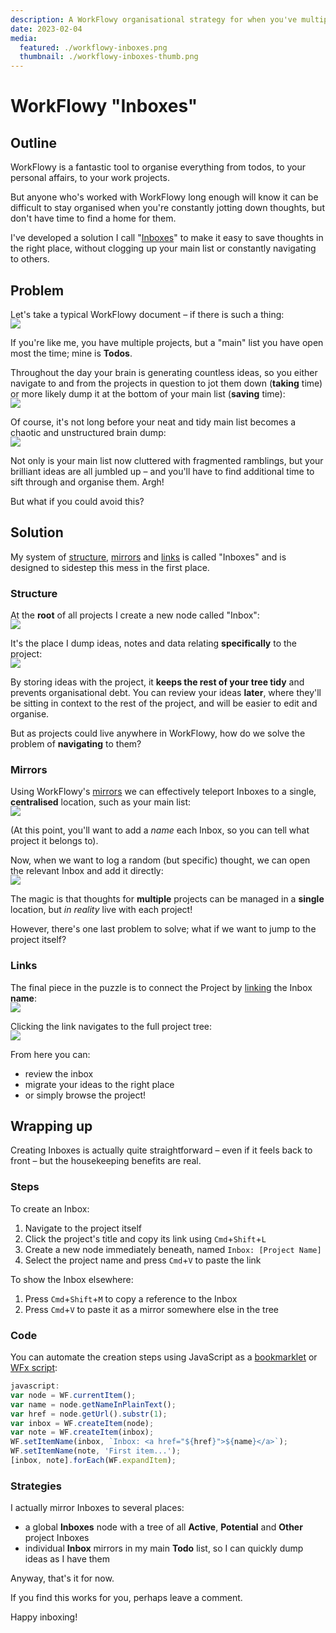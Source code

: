 ```yaml
---
description: A WorkFlowy organisational strategy for when you've multiple projects and lots of ideas
date: 2023-02-04
media:
  featured: ./workflowy-inboxes.png
  thumbnail: ./workflowy-inboxes-thumb.png
---
```


# WorkFlowy "Inboxes"

## Outline

WorkFlowy is a fantastic tool to organise everything from todos, to your personal affairs, to your work projects.

But anyone who's worked with WorkFlowy long enough will know it can be difficult to stay organised when you're constantly jotting down thoughts, but don't have time to find a home for them.

I've developed a solution I call "[Inboxes](#solution)" to make it easy to save thoughts in the right place, without clogging up your main list or constantly navigating to others.

## Problem

Let's take a typical WorkFlowy document – if there is such a thing:

<img class="responsive" src="./images/01-home.png" />

If you're like me, you have multiple projects, but a "main" list you have open most the time; mine is **Todos**.

Throughout the day your brain is generating countless ideas, so you either navigate to and from the projects in question to jot them down (**taking** time) or more likely dump it at the bottom of your main list (**saving** time):

<img class="responsive" src="./images/02-first-idea.png" />

Of course, it's not long before your neat and tidy main list becomes a chaotic and unstructured brain dump:

<img class="responsive" src="./images/03-more-ideas.png" />

Not only is your main list now cluttered with fragmented ramblings, but your brilliant ideas are all jumbled up – and you'll have to find additional time to sift through and organise them. Argh!

But what if you could avoid this?

## Solution

My system of [structure](#structure), [mirrors](#mirrors) and [links](#links) is called "Inboxes" and is designed to sidestep this mess in the first place.

### Structure

At the **root** of all projects I create a new node called "Inbox":

<img class="responsive" src="./images/04-inbox.png" />

It's the place I dump ideas, notes and data relating **specifically** to the project:

<img class="responsive" src="./images/05-inbox-ideas.png" />

By storing ideas with the project, it **keeps the rest of your tree tidy** and prevents organisational debt. You can review your ideas **later**, where they'll be sitting in context to the rest of the project, and will be easier to edit and organise.

But as projects could live anywhere in WorkFlowy, how do we solve the problem of **navigating** to them?

### Mirrors

Using WorkFlowy's [mirrors](https://workflowy.com/feature/mirrors/) we can effectively teleport Inboxes to a single, **centralised** location, such as your main list:

<img class="responsive" src="./images/06-inbox-mirrors.png" />

(At this point, you'll want to add a _name_ each Inbox, so you can tell what project it belongs to).

Now, when we want to log a random (but specific) thought, we can open the relevant Inbox and add it directly:

<img class="responsive" src="./images/07-mirror-ideas.png" />

The magic is that thoughts for **multiple** projects can be managed in a **single** location, but _in reality_ live with each project!

However, there's one last problem to solve; what if we want to jump to the project itself? 

### Links

The final piece in the puzzle is to connect the Project by [linking](https://blog.workflowy.com/tag/links/) the Inbox **name**:

<img class="responsive" src="./images/08-mirror-links.png" />

Clicking the link navigates to the full project tree:

<img class="responsive" src="./images/09-project.png" />

From here you can:

- review the inbox
- migrate your ideas to the right place
- or simply browse the project!

## Wrapping up

Creating Inboxes is actually quite straightforward – even if it feels back to front – but the housekeeping benefits are real.

### Steps

To create an Inbox:

1. Navigate to the project itself
2. Click the project's title and copy its link using `Cmd`+`Shift`+`L`
3. Create a new node immediately beneath, named `Inbox: [Project Name]`
4. Select the project name and press `Cmd`+`V` to paste the link

To show the Inbox elsewhere:

1. Press `Cmd`+`Shift`+`M` to copy a reference to the Inbox
2. Press `Cmd`+`V` to paste it as a mirror somewhere else in the tree

### Code

You can automate the creation steps using JavaScript as a [bookmarklet](https://www.freecodecamp.org/news/what-are-bookmarklets) or [WFx script](https://youtu.be/KnLmOZWh3fI?t=149):

```js
javascript:
var node = WF.currentItem();
var name = node.getNameInPlainText();
var href = node.getUrl().substr(1);
var inbox = WF.createItem(node);
var note = WF.createItem(inbox);
WF.setItemName(inbox, `Inbox: <a href="${href}">${name}</a>`);
WF.setItemName(note, 'First item...');
[inbox, note].forEach(WF.expandItem);
```

### Strategies

I actually mirror Inboxes to several places:

- a global **Inboxes** node with a tree of all **Active**, **Potential** and **Other** project Inboxes
- individual **Inbox** mirrors in my main **Todo** list, so I can quickly dump ideas as I have them

Anyway, that's it for now.

If you find this works for you, perhaps leave a comment.

Happy inboxing!

<style>
img.responsive {
  max-width:640px;
  margin: -1rem 0;
}

@media (max-width: 640px) {
  img.responsive {
    width:175%;
  }
}
</style>
